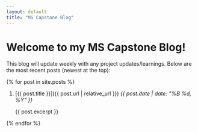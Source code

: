 ```yaml
---
layout: default
title: "MS Capstone Blog"
---
```


# Welcome to my MS Capstone Blog!

This blog will update weekly with any project updates/learnings. Below are the most recent posts (newest at the top):

{% for post in site.posts %}
1. [{{ post.title }}]({{ post.url | relative_url }})
   *{{ post.date | date: "%B %d, %Y" }}*

   {{ post.excerpt }}

{% endfor %}
